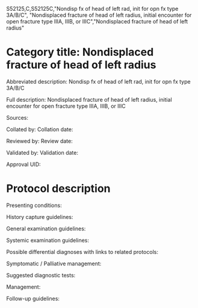S52125,C,S52125C,"Nondisp fx of head of left rad, init for opn fx type 3A/B/C", "Nondisplaced fracture of head of left radius, initial encounter for open fracture type IIIA, IIIB, or IIIC","Nondisplaced fracture of head of left radius"
# Category title: Nondisplaced fracture of head of left radius

Abbreviated description: Nondisp fx of head of left rad, init for opn fx type 3A/B/C

Full description: Nondisplaced fracture of head of left radius, initial encounter for open fracture type IIIA, IIIB, or IIIC

Sources:

Collated by:
Collation date:

Reviewed by:
Review date:

Validated by:
Validation date:

Approval UID:

# Protocol description

Presenting conditions:

History capture guidelines:

General examination guidelines:

Systemic examination guidelines:

Possible differential diagnoses with links to related protocols:

Symptomatic / Palliative management:

Suggested diagnostic tests:

Management:

Follow-up guidelines:
